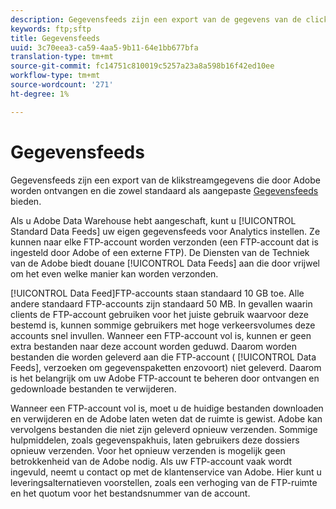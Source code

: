 ```yaml
---
description: Gegevensfeeds zijn een export van de gegevens van de clickstream die door Adobe worden ontvangen en die zowel standaard als aangepaste gegevensfeeds biedt.
keywords: ftp;sftp
title: Gegevensfeeds
uuid: 3c70eea3-ca59-4aa5-9b11-64e1bb677bfa
translation-type: tm+mt
source-git-commit: fc14751c810019c5257a23a8a598b16f42ed10ee
workflow-type: tm+mt
source-wordcount: '271'
ht-degree: 1%

---
```



# Gegevensfeeds

Gegevensfeeds zijn een export van de klikstreamgegevens die door Adobe worden ontvangen en die zowel standaard als aangepaste [Gegevensfeeds](/help/export/analytics-data-feed/data-feed-overview.md) bieden.

Als u Adobe Data Warehouse hebt aangeschaft, kunt u [!UICONTROL Standard Data Feeds] uw eigen gegevensfeeds voor Analytics instellen. Ze kunnen naar elke FTP-account worden verzonden (een FTP-account dat is ingesteld door Adobe of een externe FTP). De Diensten van de Techniek van de Adobe biedt douane [!UICONTROL Data Feeds] aan die door vrijwel om het even welke manier kan worden verzonden.

[!UICONTROL Data Feed]FTP-accounts staan standaard 10 GB toe. Alle andere standaard FTP-accounts zijn standaard 50 MB. In gevallen waarin clients de FTP-account gebruiken voor het juiste gebruik waarvoor deze bestemd is, kunnen sommige gebruikers met hoge verkeersvolumes deze accounts snel invullen. Wanneer een FTP-account vol is, kunnen er geen extra bestanden naar deze account worden geduwd. Daarom worden bestanden die worden geleverd aan die FTP-account ( [!UICONTROL Data Feeds], verzoeken om gegevenspaketten enzovoort) niet geleverd. Daarom is het belangrijk om uw Adobe FTP-account te beheren door ontvangen en gedownloade bestanden te verwijderen.

Wanneer een FTP-account vol is, moet u de huidige bestanden downloaden en verwijderen en de Adobe laten weten dat de ruimte is gewist. Adobe kan vervolgens bestanden die niet zijn geleverd opnieuw verzenden. Sommige hulpmiddelen, zoals gegevenspakhuis, laten gebruikers deze dossiers opnieuw verzenden. Voor het opnieuw verzenden is mogelijk geen betrokkenheid van de Adobe nodig. Als uw FTP-account vaak wordt ingevuld, neemt u contact op met de klantenservice van Adobe. Hier kunt u leveringsalternatieven voorstellen, zoals een verhoging van de FTP-ruimte en het quotum voor het bestandsnummer van de account.
